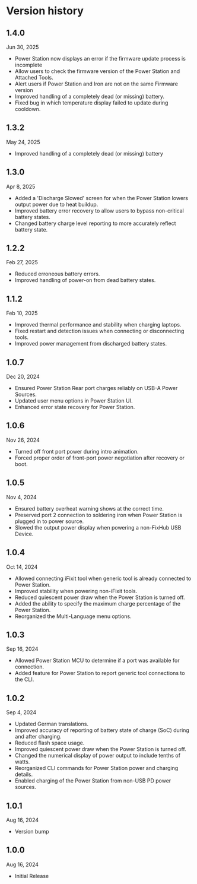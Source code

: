 # Version history

## 1.4.0

Jun 30, 2025

- Power Station now displays an error if the firmware update process is incomplete
- Allow users to check the firmware version of the Power Station and Attached Tools.
- Alert users if Power Station and Iron are not on the same Firmware version
- Improved handling of a completely dead (or missing) battery.
- Fixed bug in which temperature display failed to update during cooldown.

## 1.3.2

May 24, 2025

- Improved handling of a completely dead (or missing) battery

## 1.3.0

Apr 8, 2025

- Added a 'Discharge Slowed' screen for when the Power Station lowers output power due to heat buildup.
- Improved battery error recovery to allow users to bypass non-critical battery states.
- Changed battery charge level reporting to more accurately reflect battery state.

## 1.2.2

Feb 27, 2025

- Reduced erroneous battery errors.
- Improved handling of power-on from dead battery states.

## 1.1.2

Feb 10, 2025

- Improved thermal performance and stability when charging laptops.
- Fixed restart and detection issues when connecting or disconnecting tools.
- Improved power management from discharged battery states.

## 1.0.7

Dec 20, 2024

- Ensured Power Station Rear port charges reliably on USB-A Power Sources.
- Updated user menu options in Power Station UI.
- Enhanced error state recovery for Power Station.

## 1.0.6

Nov 26, 2024

- Turned off front port power during intro animation.
- Forced proper order of front-port power negotiation after recovery or boot.

## 1.0.5

Nov 4, 2024

- Ensured battery overheat warning shows at the correct time.
- Preserved port 2 connection to soldering iron when Power Station is plugged in to power source.
- Slowed the output power display when powering a non-FixHub USB Device.

## 1.0.4

Oct 14, 2024

- Allowed connecting iFixit tool when generic tool is already connected to Power Station.
- Improved stability when powering non-iFixit tools.
- Reduced quiescent power draw when the Power Station is turned off.
- Added the ability to specify the maximum charge percentage of the Power Station.
- Reorganized the Multi-Language menu options.

## 1.0.3

Sep 16, 2024

- Allowed Power Station MCU to determine if a port was available for connection.
- Added feature for Power Station to report generic tool connections to the CLI.

## 1.0.2

Sep 4, 2024

- Updated German translations.
- Improved accuracy of reporting of battery state of charge (SoC) during and after charging.
- Reduced flash space usage.
- Improved quiescent power draw when the Power Station is turned off.
- Changed the numerical display of power output to include tenths of watts.
- Reorganized CLI commands for Power Station power and charging details.
- Enabled charging of the Power Station from non-USB PD power sources.

## 1.0.1

Aug 16, 2024

- Version bump

## 1.0.0

Aug 16, 2024

- Initial Release
